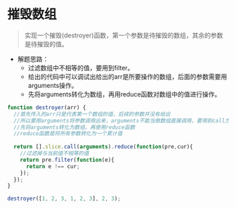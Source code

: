 # 摧毁数组
>实现一个摧毁(destroyer)函数，第一个参数是待摧毁的数组，其余的参数是待摧毁的值。


- 解题思路：
  - 过滤数组中不相等的值，要用到filter。
  - 给出的代码中可以调试出给出的arr是所要操作的数组，后面的参数需要用arguments操作。
  - 先将arguments转化为数组，再用reduce函数对数组中的值进行操作。


``` js
function destroyer(arr) {
  //首先传入的arr只是代表第一个数组的值，后续的参数并没有给出
  //所以要用arguments将参数调用出来，arguments不能当做数组直接调用，要用到call方法
  //先将arguments转化为数组，再使用reduce函数
  //reduce函数是将所有参数转化为一个累计值
  
  return [].slice.call(arguments).reduce(function(pre,cur){
    //过滤掉与当前值不相等的值
    return pre.filter(function(e){
      return e !== cur;
    });
  });
}

destroyer([1, 2, 3, 1, 2, 3], 2, 3);
```
